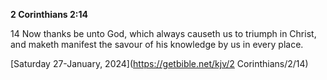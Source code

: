 **2 Corinthians 2:14**

14 Now thanks be unto God, which always causeth us to triumph in Christ, and maketh manifest the savour of his knowledge by us in every place.

[Saturday 27-January, 2024](https://getbible.net/kjv/2 Corinthians/2/14)
